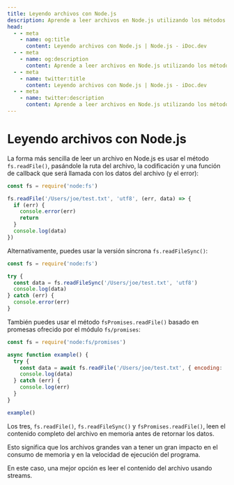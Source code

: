 ```yaml
---
title: Leyendo archivos con Node.js
description: Aprende a leer archivos en Node.js utilizando los métodos fs.readFile(), fs.readFileSync() y fsPromises.readFile().
head:
  - - meta
    - name: og:title
      content: Leyendo archivos con Node.js | Node.js - iDoc.dev
  - - meta
    - name: og:description
      content: Aprende a leer archivos en Node.js utilizando los métodos fs.readFile(), fs.readFileSync() y fsPromises.readFile().
  - - meta
    - name: twitter:title
      content: Leyendo archivos con Node.js | Node.js - iDoc.dev
  - - meta
    - name: twitter:description
      content: Aprende a leer archivos en Node.js utilizando los métodos fs.readFile(), fs.readFileSync() y fsPromises.readFile().
---
```



# Leyendo archivos con Node.js

La forma más sencilla de leer un archivo en Node.js es usar el método `fs.readFile()`, pasándole la ruta del archivo, la codificación y una función de callback que será llamada con los datos del archivo (y el error):

```javascript
const fs = require('node:fs')

fs.readFile('/Users/joe/test.txt', 'utf8', (err, data) => {
  if (err) {
    console.error(err)
    return
  }
  console.log(data)
})
```

Alternativamente, puedes usar la versión síncrona `fs.readFileSync()`:

```javascript
const fs = require('node:fs')

try {
  const data = fs.readFileSync('/Users/joe/test.txt', 'utf8')
  console.log(data)
} catch (err) {
  console.error(err)
}
```

También puedes usar el método `fsPromises.readFile()` basado en promesas ofrecido por el módulo `fs/promises`:

```javascript
const fs = require('node:fs/promises')

async function example() {
  try {
    const data = await fs.readFile('/Users/joe/test.txt', { encoding: 'utf8' })
    console.log(data)
  } catch (err) {
    console.log(err)
  }
}

example()
```

Los tres, `fs.readFile()`, `fs.readFileSync()` y `fsPromises.readFile()`, leen el contenido completo del archivo en memoria antes de retornar los datos.

Esto significa que los archivos grandes van a tener un gran impacto en el consumo de memoria y en la velocidad de ejecución del programa.

En este caso, una mejor opción es leer el contenido del archivo usando streams.

